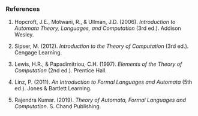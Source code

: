 ### References

1. Hopcroft, J.E., Motwani, R., & Ullman, J.D. (2006). _Introduction to Automata Theory, Languages, and Computation_ (3rd ed.). Addison Wesley.

2. Sipser, M. (2012). _Introduction to the Theory of Computation_ (3rd ed.). Cengage Learning.

3. Lewis, H.R., & Papadimitriou, C.H. (1997). _Elements of the Theory of Computation_ (2nd ed.). Prentice Hall.

4. Linz, P. (2011). _An Introduction to Formal Languages and Automata_ (5th ed.). Jones & Bartlett Learning.

5. Rajendra Kumar. (2019). _Theory of Automata, Formal Languages and Computation_. S. Chand Publishing.
